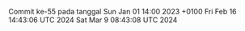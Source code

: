 Commit ke-55 pada tanggal Sun Jan 01 14:00 2023 +0100
Fri Feb 16 14:43:06 UTC 2024
Sat Mar  9 08:43:08 UTC 2024
